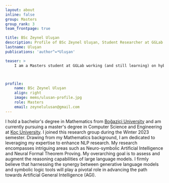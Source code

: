 ```yaml
---
layout: about
inline: false
group: Masters
group_rank: 3
team_frontpage: true

title: BSc Zeynel Uluşan
description: Profile of BSc Zeynel Uluşan, Student Researcher at GGLab.
lastname: Uluşan
publications: 'author^=*Uluşan'

teaser: >
    I am a Masters student at GGLab working (and still learning) on hybrid models. 



profile:
    name: BSc Zeynel Uluşan
    align: right
    image: mems/ulusan-profile.jpg
    role: Masters
    email: zeynelulusan@gmail.com
---
```


I hold a bachelor's degree in Mathematics from [Boğaziçi University](https://www.boun.edu.tr/en-US/Index) and am currently pursuing a master's degree in Computer Science and Engineering at [Koç University](https://www.ku.edu.tr/en). I joined this research group during the Winter 2023 semester. Drawing from my Mathematics background, I am dedicated to leveraging my expertise to enhance NLP research. My research encompasses intriguing areas such as Neuro-symbolic Artificial Intelligence and Neural Formal Theorem Proving. My overarching goal is to assess and augment the reasoning capabilities of large language models. I firmly believe that harnessing the synergy between generative language models and symbolic logic tools will play a pivotal role in advancing the path towards Artificial General Intelligence (AGI).
